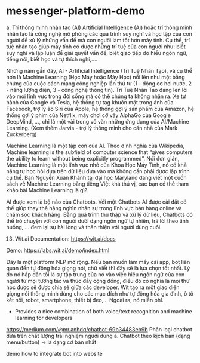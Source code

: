 # messenger-platform-demo

a. Trí thông minh nhân tạo (AI)
Artificial Intelligence (AI) hoặc trí thông minh nhân tạo là công nghệ mô phỏng các quá trình suy nghĩ và học tập của con người để xử lý những vấn đề mà con người làm tốt hơn máy tính. Cụ thể, trí tuệ nhân tạo giúp máy tính có được những trí tuệ của con người như: biết suy nghĩ và lập luận để giải quyết vấn đề, biết giao tiếp do hiểu ngôn ngữ, tiếng nói, biết học và tự thích nghi,….


Những năm gần đây, AI - Artificial Intelligence (Trí Tuệ Nhân Tạo), và cụ thể hơn là Machine Learning (Học Máy hoặc Máy Học) nổi lên như một bằng chứng của cuộc cách mạng công nghiệp lần thứ tư (1 - động cơ hơi nước, 2 - năng lượng điện, 3 - công nghệ thông tin). Trí Tuệ Nhân Tạo đang len lỏi vào mọi lĩnh vực trong đời sống mà có thể chúng ta không nhận ra. Xe tự hành của Google và Tesla, hệ thống tự tag khuôn mặt trong ảnh của Facebook, trợ lý ảo Siri của Apple, hệ thống gợi ý sản phẩm của Amazon, hệ thống gợi ý phim của Netflix, máy chơi cờ vây AlphaGo của Google DeepMind, …, chỉ là một vài trong vô vàn những ứng dụng của AI/Machine Learning. (Xem thêm Jarvis - trợ lý thông minh cho căn nhà của Mark Zuckerberg)

Machine Learning là một tập con của AI. Theo định nghĩa của Wikipedia, Machine learning is the subfield of computer science that “gives computers the ability to learn without being explicitly programmed”. Nói đơn giản, Machine Learning là một lĩnh vực nhỏ của Khoa Học Máy Tính, nó có khả năng tự học hỏi dựa trên dữ liệu đưa vào mà không cần phải được lập trình cụ thể. Bạn Nguyễn Xuân Khánh tại đại học Maryland đang viết một cuốn sách về Machine Learning bằng tiếng Việt khá thú vị, các bạn có thể tham khảo bài Machine Learning là gì?.


AI được xem là bộ não của Chatbots. Với một Chatbots AI được cài đặt có thể giúp thay thế hàng nghìn nhân sự trong lĩnh vực bán hàng online và chăm sóc khách hàng. Bằng quá trình thu thập và xử lý dữ liệu, Chatbots có thể trò chuyện với con người dưới dạng ngôn ngữ tự nhiên, trả lời theo tình huống, … đem lại sự hài lòng và thân thiện với người dùng cuối.

13. Wit.ai
Documentation: https://wit.ai/docs

Demo: https://labs.wit.ai/demo/index.html

Đây là một platform NLP mở rộng. Nếu bạn muốn làm mấy cái app, bot liên quan đến tự động hóa giọng nói, chữ viết thì đây sẽ là lựa chọn tốt nhất. Lý do nó hấp dẫn tôi là sự tập trung của nó vào việc hiểu ngôn ngữ của con người từ mọi tương tác và thúc đẩy cộng đồng, điều đó có nghĩa là mọi thứ học được sẽ được chia sẻ giữa các developer. Wit tạo ra một giao diện giọng nói thông minh dùng cho các mục đích như tự động hóa gia đình, ô tô kết nối, robot, smartphone, thiết bị đeo,… Ngoài ra, nó miễn phí.
 - Provides a nice combination of both voice/text recognition and machine learning for developers



https://medium.com/@mr.anhdq/chatbot-69b34483eb9b
Phân loại chatbot dựa trên chất lượng trải nghiệm người dùng
a. Chatbot theo kịch bản (dạng menu/button) => là dạng cơ bản nhất 

demo how to integrate bot into website 

